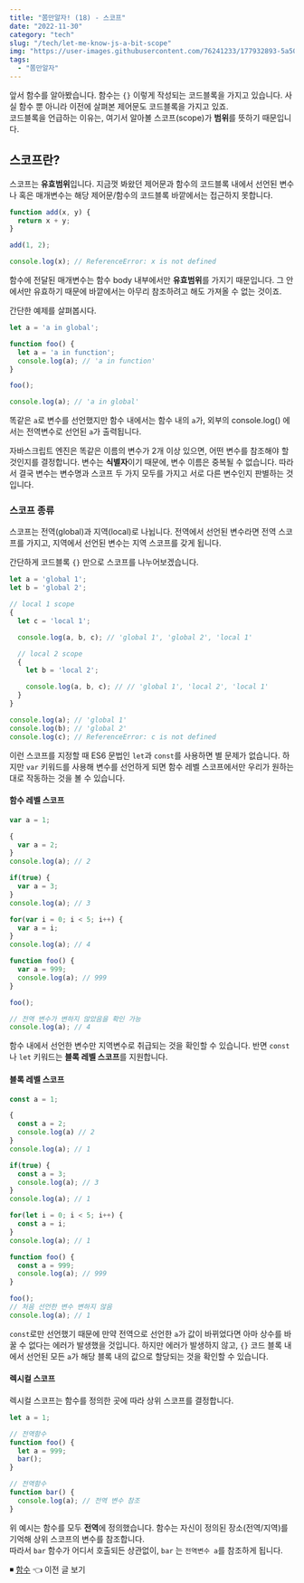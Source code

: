 ```yaml
---
title: "쫌만알자! (18) - 스코프"
date: "2022-11-30"
category: "tech"
slug: "/tech/let-me-know-js-a-bit-scope"
img: "https://user-images.githubusercontent.com/76241233/177932893-5a504b26-12e4-4ade-b1ce-1951d072ba82.jpg"
tags:
  - "쫌만알자"
---
```


앞서 함수를 알아봤습니다. 함수는 `{}` 이렇게 작성되는 코드블록을 가지고 있습니다. 사실 함수 뿐 아니라 이전에 살펴본 제어문도 코드블록을 가지고 있죠.   
코드블록을 언급하는 이유는, 여기서 알아볼 스코프(scope)가 **범위**를 뜻하기 때문입니다.

## 스코프란?

스코프는 **유효범위**입니다. 지금껏 봐왔던 제어문과 함수의 코드블록 내에서 선언된 변수나 혹은 매개변수는 해당 제어문/함수의 코드블록 바깥에서는 접근하지 못합니다.

```javascript
function add(x, y) {
  return x + y;
}

add(1, 2);

console.log(x); // ReferenceError: x is not defined
```

함수에 전달된 매개변수는 함수 body 내부에서만 **유효범위**를 가지기 때문입니다. 그 안에서만 유효하기 때문에 바깥에서는 아무리 참조하려고 해도 가져올 수 없는 것이죠.

간단한 예제를 살펴봅시다.

```javascript
let a = 'a in global';

function foo() {
  let a = 'a in function';
  console.log(a); // 'a in function'
}

foo();

console.log(a); // 'a in global'
```

똑같은 `a`로 변수를 선언했지만 함수 내에서는 함수 내의 `a`가, 외부의 console.log() 에서는 전역변수로 선언된 `a`가 출력됩니다. 

자바스크립트 엔진은 똑같은 이름의 변수가 2개 이상 있으면, 어떤 변수를 참조해야 할 것인지를 결정합니다. 변수는 **식별자**이기 때문에, 변수 이름은 중복될 수 없습니다. 따라서 결국 변수는 변수명과 스코프 두 가지 모두를 가지고 서로 다른 변수인지 판별하는 것입니다.

### 스코프 종류

스코프는 전역(global)과 지역(local)로 나뉩니다. 전역에서 선언된 변수라면 전역 스코프를 가지고, 지역에서 선언된 변수는 지역 스코프를 갖게 됩니다.

간단하게 코드블록 `{}` 만으로 스코프를 나누어보겠습니다.

```javascript
let a = 'global 1';
let b = 'global 2';

// local 1 scope
{
  let c = 'local 1';

  console.log(a, b, c); // 'global 1', 'global 2', 'local 1'

  // local 2 scope
  {
    let b = 'local 2';

    console.log(a, b, c); // // 'global 1', 'local 2', 'local 1'
  }
}

console.log(a); // 'global 1'
console.log(b); // 'global 2'
console.log(c); // ReferenceError: c is not defined
```

이런 스코프를 지정할 때 ES6 문법인 `let`과 `const`를 사용하면 별 문제가 없습니다. 하지만 `var` 키워드를 사용해 변수를 선언하게 되면 함수 레벨 스코프에서만 우리가 원하는대로 작동하는 것을 볼 수 있습니다.

#### 함수 레벨 스코프

```javascript
var a = 1;

{
  var a = 2;
}
console.log(a); // 2

if(true) {
  var a = 3;
}
console.log(a); // 3

for(var i = 0; i < 5; i++) {
  var a = i;
}
console.log(a); // 4

function foo() {
  var a = 999;
  console.log(a); // 999
}

foo();

// 전역 변수가 변하지 않았음을 확인 가능
console.log(a); // 4 
```

함수 내에서 선언한 변수만 지역변수로 취급되는 것을 확인할 수 있습니다. 반면 `const`나 `let` 키워드는 **블록 레벨 스코프**를 지원합니다.

#### 블록 레벨 스코프

```javascript
const a = 1;

{
  const a = 2;
  console.log(a) // 2
}
console.log(a); // 1

if(true) {
  const a = 3;
  console.log(a); // 3
}
console.log(a); // 1

for(let i = 0; i < 5; i++) {
  const a = i;
}
console.log(a); // 1

function foo() {
  const a = 999;
  console.log(a); // 999
}

foo();
// 처음 선언한 변수 변하지 않음
console.log(a); // 1 
```

`const`로만 선언했기 때문에 만약 전역으로 선언한 `a`가 값이 바뀌었다면 아마 상수를 바꿀 수 없다는 에러가 발생했을 것입니다. 하지만 에러가 발생하지 않고, 
`{}` 코드 블록 내에서 선언된 모든 `a`가 해당 블록 내의 값으로 할당되는 것을 확인할 수 있습니다.


#### 렉시컬 스코프

렉시컬 스코프는 함수를 정의한 곳에 따라 상위 스코프를 결정합니다.

```javascript
let a = 1;

// 전역함수
function foo() {
  let a = 999;
  bar();
}

// 전역함수
function bar() {
  console.log(a); // 전역 변수 참조
}
```

위 예시는 함수를 모두 **전역**에 정의했습니다. 함수는 자신이 정의된 장소(전역/지역)를 기억해 상위 스코프의 변수를 참조합니다.   
따라서 `bar` 함수가 어디서 호출되든 상관없이, `bar` 는 `전역변수 a`를 참조하게 됩니다.

◾ [함수](/tech/let-me-know-js-a-bit-function) 👈 이전 글 보기
